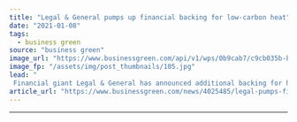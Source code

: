 ```yaml
---
title: "Legal & General pumps up financial backing for low-carbon heat"
date: "2021-01-08"
tags: 
  - business green
source: "business green"
image_url: "https://www.businessgreen.com/api/v1/wps/0b9cab7/c9cb035b-bac3-4254-a869-437d16a01663/4/heat-pumps-KangeStudio-185x114.jpg"
image_fp: "/assets/img/post_thumbnails/105.jpg"
lead: "
 Financial giant Legal & General has announced additional backing for heat pump technology, building on investments made last year ..."
article_url: "https://www.businessgreen.com/news/4025485/legal-pumps-financial-backing-low-carbon-heat"
---
```


---
